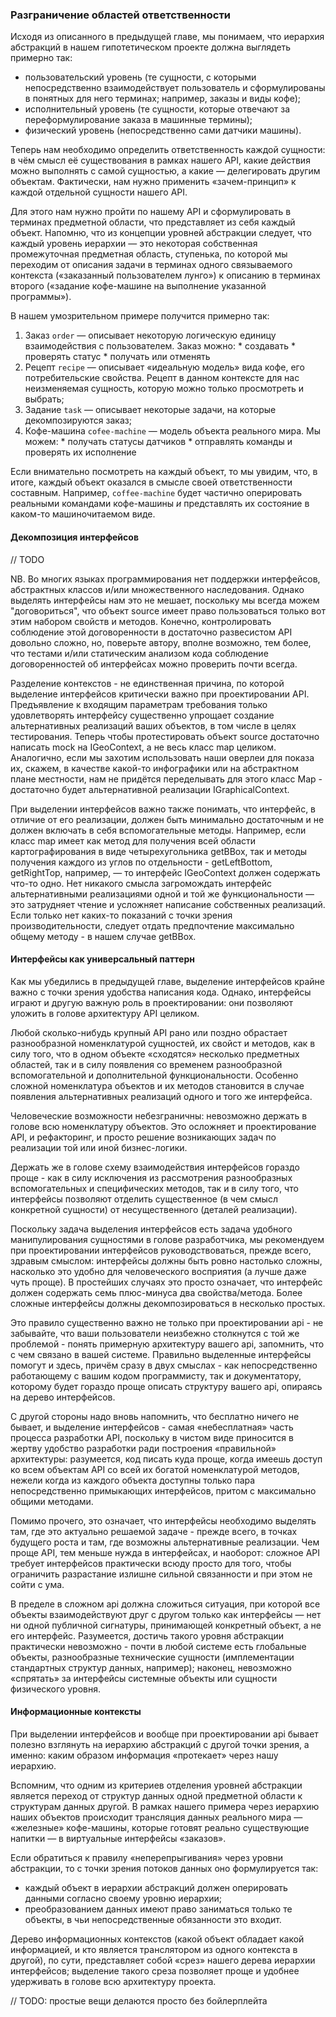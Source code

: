### Разграничение областей ответственности

Исходя из описанного в предыдущей главе, мы понимаем, что иерархия абстракций в нашем гипотетическом проекте должна выглядеть примерно так:

  * пользовательский уровень (те сущности, с которыми непосредственно взаимодействует пользователь и сформулированы в понятных для него терминах; например, заказы и виды кофе);
  * исполнительный уровень (те сущности, которые отвечают за переформулирование заказа в машинные термины);
  * физический уровень (непосредственно сами датчики машины).

Теперь нам необходимо определить ответственность каждой сущности: в чём смысл её существования в рамках нашего API, какие действия можно выполнять с самой сущностью, а какие — делегировать другим объектам. Фактически, нам нужно применить «зачем-принцип» к каждой отдельной сущности нашего API.

Для этого нам нужно пройти по нашему API и сформулировать в терминах предметной области, что представляет из себя каждый объект. Напомню, что из концепции уровней абстракции следует, что каждый уровень иерархии — это некоторая собственная промежуточная предметная область, ступенька, по которой мы переходим от описания задачи в терминах одного связываемого контекста («заказанный пользователем лунго») к описанию в терминах второго («задание кофе-машине на выполнение указанной программы»).

В нашем умозрительном примере получится примерно так:

  1. Заказ `order` — описывает некоторую логическую единицу взаимодействия с пользователем. Заказ можно:
    * создавать
    * проверять статус
    * получать или отменять
  2. Рецепт `recipe` — описывает «идеальную модель» вида кофе, его потребительские свойства. Рецепт в данном контексте для нас неизменяемая сущность, которую можно только просмотреть и выбрать;
  3. Задание `task` — описывает некоторые задачи, на которые декомпозируются заказ;
  4. Кофе-машина `cofee-machine` — модель объекта реального мира. Мы можем:
    * получать статусы датчиков
    * отправлять команды и проверять их исполнение

Если внимательно посмотреть на каждый объект, то мы увидим, что, в итоге, каждый объект оказался в смысле своей ответственности составным. Например, `coffee-machine` будет частично оперировать реальными командами кофе-машины *и* представлять их состояние в каком-то машиночитаемом виде.

#### Декомпозиция интерфейсов

// TODO

NB. Во многих языках программирования нет поддержки интерфейсов, абстрактных классов и/или множественного наследования. Однако выделять интерфейсы нам это не мешает, поскольку мы всегда можем "договориться", что объект source имеет право пользоваться только вот этим набором свойств и методов. Конечно, контролировать соблюдение этой договоренности в достаточно развесистом API довольно сложно, но, поверьте автору, вполне возможно, тем более, что тестами и/или статическим анализом кода соблюдение договоренностей об интерфейсах можно проверить почти всегда.

Разделение контекстов - не единственная причина, по которой выделение интерфейсов критически важно при проектировании API. Предъявление к входящим параметрам требования только удовлетворять интерфейсу существенно упрощает создание альтернативных реализаций ваших объектов, в том числе в целях тестирования. Теперь чтобы протестировать объект source достаточно написать mock на IGeoContext, а не весь класс map целиком. Аналогично, если мы захотим использовать наши оверлеи для показа их, скажем, в качестве какой-то инфографики или на абстрактном плане местности, нам не придётся переделывать для этого класс Map - достаточно будет альтернативной реализации IGraphicalContext.

При выделении интерфейсов важно также понимать, что интерфейс, в отличие от его реализации, должен быть минимально достаточным и не должен включать в себя вспомогательные методы. Например, если класс map имеет как метод для получения всей области картографирования в виде четырехугольника getBBox, так и методы получения каждого из углов по отдельности - getLeftBottom, getRightTop, например, — то интерфейс IGeoContext должен содержать что-то одно. Нет никакого смысла загромождать интерфейс альтернативными реализациями одной и той же функциональности — это затрудняет чтение и усложняет написание собственных реализаций. Если только нет каких-то показаний с точки зрения производительности, следует отдать предпочтение максимально общему методу - в нашем случае getBBox.

#### Интерфейсы как универсальный паттерн

Как мы убедились в предыдущей главе, выделение интерфейсов крайне важно с точки зрения удобства написания кода. Однако, интерфейсы играют и другую важную роль в проектировании: они позволяют уложить в голове архитектуру API целиком.

Любой сколько-нибудь крупный API рано или поздно обрастает разнообразной номенклатурой сущностей, их свойст и методов, как в силу того, что в одном объекте «сходятся» несколько предметных областей, так и в силу появления со временем разнообразной вспомогательной и дополнительной функциональности. Особенно сложной номенклатура объектов и их методов становится в случае появления альтернативных реализаций одного и того же интерфейса.

Человеческие возможности небезграничны: невозможно держать в голове всю номенклатуру объектов. Это осложняет и проектирование API, и рефакторинг, и просто решение возникающих задач по реализации той или иной бизнес-логики.

Держать же в голове схему взаимодействия интерфейсов гораздо проще - как в силу исключения из рассмотрения разнообразных вспомогательных и специфических методов, так и в силу того, что интерфейсы позволяют отделить существенное (в чем смысл конкретной сущности) от несущественного (деталей реализации).

Поскольку задача выделения интерфейсов есть задача удобного манипулирования сущностями в голове разработчика, мы рекомендуем при проектировании интерфейсов руководствоваться, прежде всего, здравым смыслом: интерфейсы должны быть ровно настолько сложны, насколько это удобно для человеческого восприятия (а лучше даже чуть проще). В простейших случаях это просто означает, что интерфейс должен содержать семь плюс-минуса два свойства/метода. Более сложные интерфейсы должны декомпозироваться в несколько простых.

Это правило существенно важно не только при проектировании api - не забывайте, что ваши пользователи неизбежно столкнутся с той же проблемой - понять примерную архитектуру вашего api, запомнить, что с чем связано в вашей системе. Правильно выделенные интерфейсы помогут и здесь, причём сразу в двух смыслах - как непосредственно работающему с вашим кодом программисту, так и документатору, которому будет гораздо проще описать структуру вашего api, опираясь на дерево интерфейсов.

С другой стороны надо вновь напомнить, что бесплатно ничего не бывает, и выделение интерфейсов - самая «небесплатная» часть процесса разработки API, поскольку в чистом виде приносится в жертву удобство разработки ради построения «правильной» архитектуры: разумеется, код писать куда проще, когда имеешь доступ ко всем объектам API со всей их богатой номенклатурой методов, нежели когда из каждого объекта доступны только пара непосредственно примыкающих интерфейсов, притом с максимально общими методами.

Помимо прочего, это означает, что интерфейсы необходимо выделять там, где это актуально решаемой задаче - прежде всего, в точках будущего роста и там, где возможны альтернативные реализации. Чем проще API, тем меньше нужда в интерфейсах, и наоборот: сложное API требует интерфейсов практически всюду просто для того, чтобы ограничить разрастание излишне сильной связанности и при этом не сойти с ума.

В пределе в сложном api должна сложиться ситуация, при которой все объекты взаимодействуют друг с другом только как интерфейсы — нет ни одной публичной сигнатуры, принимающей конкретный объект, а не его интерфейс. Разумеется, достичь такого уровня абстракции практически невозможно - почти в любой системе есть глобальные объекты, разнообразные технические сущности (имплементации стандартных структур данных, например); наконец, невозможно «спрятать» за интерфейсы системные объекты или сущности физического уровня.

#### Информационные контексты

При выделении интерфейсов и вообще при проектировании api бывает полезно взглянуть на иерархию абстракций с другой точки зрения, а именно: каким образом информация «протекает» через нашу иерархию.

Вспомним, что одним из критериев отделения уровней абстракции является переход от структур данных одной предметной области к структурам данных другой. В рамках нашего примера через иерархию наших объектов происходит трансляция данных реального мира — «железные» кофе-машины, которые готовят реально существующие напитки — в виртуальные интерфейсы «заказов».

Если обратиться к правилу «неперепрыгивания» через уровни абстракции, то с точки зрения потоков данных оно формулируется так:

  * каждый объект в иерархии абстракций должен оперировать данными согласно своему уровню иерархии;
  * преобразованием данных имеют право заниматься только те объекты, в чьи непосредственные обязанности это входит.

Дерево информационных контекстов (какой объект обладает какой информацией, и кто является транслятором из одного контекста в другой), по сути, представляет собой «срез» нашего дерева иерархии интерфейсов; выделение такого среза позволяет проще и удобнее удерживать в голове всю архитектуру проекта.

// TODO: простые вещи делаются просто без бойлерплейта
